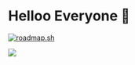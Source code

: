 # Helloo Everyone 👋
<a href="https://roadmap.sh"><img src="https://roadmap.sh/card/wide/66cef94286ab8b2c174c9b22?variant=dark" alt="roadmap.sh"/></a>
<p>
<a href="https://visitcount.itsvg.in">
  <img src="https://visitcount.itsvg.in/api?id=ranzz&label=README&color=5&icon=6&pretty=false" />
</a>


<!--
**rzranz/rzranz** is a ✨ _special_ ✨ repository because its `README.md` (this file) appears on your GitHub profile.

Here are some ideas to get you started:

- 🔭 I’m currently working on ...
- 🌱 I’m currently learning ...
- 👯 I’m looking to collaborate on ...
- 🤔 I’m looking for help with ...
- 💬 Ask me about ...
- 📫 How to reach me: ...
- 😄 Pronouns: ...
- ⚡ Fun fact: ...
-->
